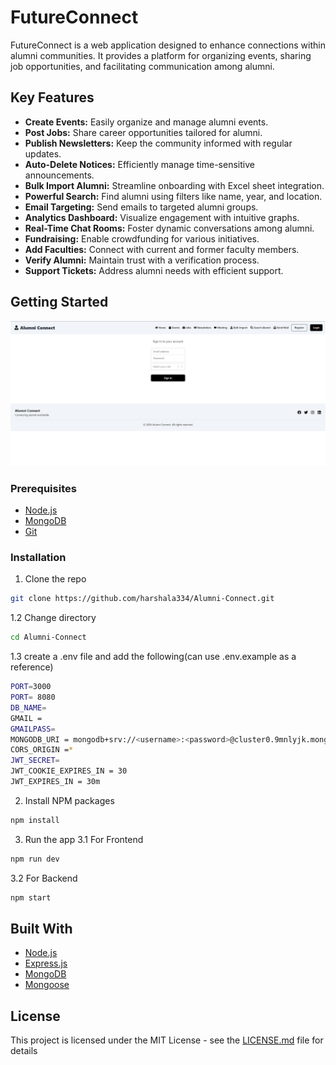 # FutureConnect
FutureConnect is a web application designed to enhance connections within alumni communities. It provides a platform for organizing events, sharing job opportunities, and facilitating communication among alumni.

## Key Features

- **Create Events:** Easily organize and manage alumni events.
- **Post Jobs:** Share career opportunities tailored for alumni.
- **Publish Newsletters:** Keep the community informed with regular updates.
- **Auto-Delete Notices:** Efficiently manage time-sensitive announcements.
- **Bulk Import Alumni:** Streamline onboarding with Excel sheet integration.
- **Powerful Search:** Find alumni using filters like name, year, and location.
- **Email Targeting:** Send emails to targeted alumni groups.
- **Analytics Dashboard:** Visualize engagement with intuitive graphs.
- **Real-Time Chat Rooms:** Foster dynamic conversations among alumni.
- **Fundraising:** Enable crowdfunding for various initiatives.
- **Add Faculties:** Connect with current and former faculty members.
- **Verify Alumni:** Maintain trust with a verification process.
- **Support Tickets:** Address alumni needs with efficient support.

## Getting Started
<!-- Sreenshot -->
![Screenshot](https://github.com/Kumailrizvi786/Alumni-Connect/blob/main/Frontend/src/assets/img/screenshots.jpg)
<!-- Sreenshot -->
### Prerequisites
* [Node.js](https://nodejs.org/en/download/)
* [MongoDB](https://www.mongodb.com/download-center/community)
* [Git](https://git-scm.com/downloads)
### Installation
1. Clone the repo
```sh
git clone https://github.com/harshala334/Alumni-Connect.git
```
1.2 Change directory
```sh   
cd Alumni-Connect
```
1.3 create a .env file and add the following(can use .env.example as a reference)
```sh
PORT=3000
PORT= 8080
DB_NAME=
GMAIL =
GMAILPASS=
MONGODB_URI = mongodb+srv://<username>:<password>@cluster0.9mnlyjk.mongodb.net/?retryWrites=true&w=majority
CORS_ORIGIN =*
JWT_SECRET=
JWT_COOKIE_EXPIRES_IN = 30
JWT_EXPIRES_IN = 30m

```

2. Install NPM packages
```sh
npm install
```
3. Run the app
3.1 For Frontend
```sh
npm run dev
```

3.2 For Backend
```sh
npm start 
```

## Built With
* [Node.js](https://nodejs.org/en/download/)
* [Express.js](https://expressjs.com/)
* [MongoDB](https://www.mongodb.com/download-center/community)
* [Mongoose](https://mongoosejs.com/)

## License
This project is licensed under the MIT License - see the [LICENSE.md](LICENSE.md) file for details





